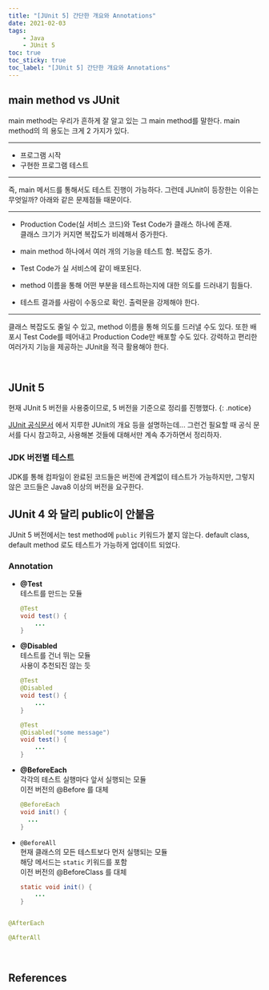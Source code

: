 ```yaml
---
title: "[JUnit 5] 간단한 개요와 Annotations"
date: 2021-02-03
tags:
    - Java
    - JUnit 5
toc: true
toc_sticky: true
toc_label: "[JUnit 5] 간단한 개요와 Annotations"
---
```


## main method vs JUnit
main method는 우리가 흔하게 잘 알고 있는 그 main method를 말한다. 
main method의 의 용도는 크게 2 가지가 있다.

---

- 프로그램 시작
- 구현한 프로그램 테스트

---

즉, main 메서드를 통해서도 테스트 진행이 가능하다. 
그런데 JUnit이 등장한는 이유는 무엇일까? 
아래와 같은 문제점들 때문이다.

---

- Production Code(실 서비스 코드)와 Test Code가 클래스 하나에 존재.  
    클래스 크기가 커지면 복잡도가 비례해서 증가한다.

- main method 하나에서 여러 개의 기능을 테스트 함. 복잡도 증가.
    
- Test Code가 실 서비스에 같이 배포된다.

- method 이름을 통해 어떤 부분을 테스트하는지에 대한 의도를 드러내기 힘들다.

- 테스트 결과를 사람이 수동으로 확인. 출력문을 강제해야 한다.

---

클래스 복잡도도 줄일 수 있고, method 이름을 통해 의도를 드러낼 수도 있다. 
또한 배포시 Test Code를 떼어내고 Production Code만 배포할 수도 있다. 
강력하고 편리한 여러가지 기능을 제공하는 JUnit을 적극 활용해야 한다. 

<br>

## JUnit 5
현재 JUnit 5 버전을 사용중이므로, 5 버전을 기준으로 정리를 진행했다.
{: .notice}  

[JUnit 공식문서](https://junit.org/junit5/docs/current/user-guide/#overview-what-is-junit-5)
에서 지루한 JUnit의 개요 등을 설명하는데... 그런건 필요할 때 공식 문서를 다시 참고하고, 
사용해본 것들에 대해서만 계속 추가하면서 정리하자.  

### JDK 버전별 테스트
JDK를 통해 컴파일이 완료된 코드들은 버전에 관계없이 테스트가 가능하지만, 
그렇지 않은 코드들은 Java8 이상의 버전을 요구한다.

JUnit 4 와 달리 public이 안붙음
---
JUnit 5 버전에서는 test method에 `public` 키워드가 붙지 않는다. 
default class, default method 로도 테스트가 가능하게 업데이트 되었다.

### Annotation
- **@Test**  
    테스트를 만드는 모듈  
    ```java
    @Test
    void test() {
        ...
    }
    ```

- **@Disabled**  
    테스트를 건너 뛰는 모듈  
    사용이 추천되진 않는 듯
    ```java
    @Test
    @Disabled
    void test() {
        ...
    }
  
    @Test
    @Disabled("some message")
    void test() {
        ...
    }
    ```
- **@BeforeEach**  
  각각의 테스트 실행마다 앞서 실행되는 모듈  
  이전 버전의 @Before 를 대체
  ```java
  @BeforeEach
  void init() {
    ...
  }
  ```
- `@BeforeAll`  
    현재 클래스의 모든 테스트보다 먼저 실행되는 모듈  
    해당 메서드는 `static` 키워드를 포함  
    이전 버전의 @BeforeClass 를 대체  
    ```java
    static void init() {
        ...
    }
    ```
  
```java

@AfterEach

@AfterAll
```


<br>

## References
